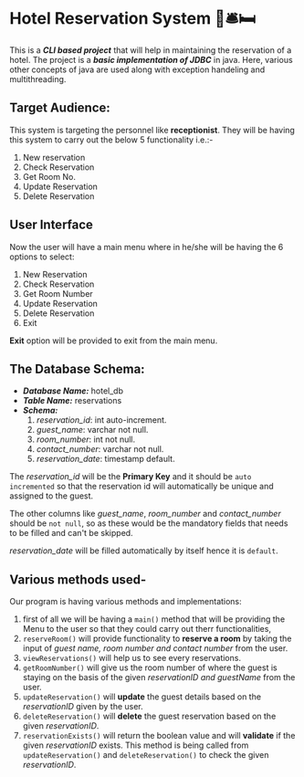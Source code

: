 # Hotel Reservation System 🏨🛎️🛏️
This is a ***CLI based project*** that will help in maintaining the reservation of a hotel.
The project is a ***basic implementation of JDBC*** in java. Here, various other concepts of java are used along with exception handeling and multithreading.

## Target Audience:

This system is targeting the personnel like **receptionist**. They will be having this system to carry out the below 5 functionality i.e.:-

1. New reservation
2. Check Reservation
3. Get Room No.
4. Update Reservation
5. Delete Reservation

## User Interface

Now the user will have a main menu where in he/she will be having the 6 options to select:

1. New Reservation
2. Check Reservation
3. Get Room Number
4. Update Reservation
5. Delete Reservation
6. Exit

**Exit** option will be provided to exit from the main menu.

## The Database Schema:

* ***Database Name:*** hotel_db
* ***Table Name:*** reservations
* ***Schema:***
    1. *reservation_id*:   int        auto-increment.
    2. *guest_name*:       varchar    not null.
    3. *room_number*:      int        not null.
    4. *contact_number*:   varchar    not null.
    5. *reservation_date*: timestamp  default.

The *reservation_id* will be the **Primary Key** and it should be `auto incremented` so that the reservation id will automatically be unique and assigned to the guest.

The other columns like *guest_name*, *room_number* and *contact_number*
should be `not null`, so as these would be the mandatory fields that needs to be filled and can't be skipped.

*reservation_date* will be filled automatically by itself hence it is `default`.

## Various methods used-
Our program is having various methods and implementations:
1. first of all we will be having a `main()` method that will be providing the Menu to the user so that they could carry out therr functionalities,
2. `reserveRoom()` will provide functionality to **reserve a room** by taking the input of *guest name, room number and contact number* from the user.
3. `viewReservations()` will help us to see every reservations.
4. `getRoomNumber()` will give us the room number of where the guest is staying on the basis of the given *reservationID and guestName* from the user.
5. `updateReservation()` will **update** the guest details based on the *reservationID* given by the user.
6. `deleteReservation()` will **delete** the guest reservation based on the given *reservationID*.
7. `reservationExists()` will return the boolean value and will **validate** if the given *reservationID* exists. This method is being called from `updateReservation()` and `deleteReservation()` to check the given *reservationID*.
